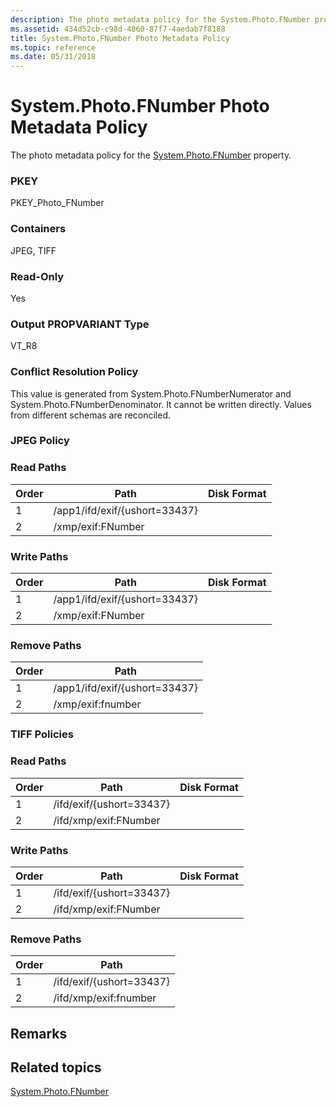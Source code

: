 ```yaml
---
description: The photo metadata policy for the System.Photo.FNumber property.
ms.assetid: 434d52cb-c98d-4860-87f7-4aedab7f8188
title: System.Photo.FNumber Photo Metadata Policy
ms.topic: reference
ms.date: 05/31/2018
---
```


# System.Photo.FNumber Photo Metadata Policy

The photo metadata policy for the [System.Photo.FNumber](../properties/props-system-photo-fnumber.md) property.

### PKEY

PKEY\_Photo\_FNumber

### Containers

JPEG, TIFF

### Read-Only

Yes

### Output PROPVARIANT Type

VT\_R8

### Conflict Resolution Policy

This value is generated from System.Photo.FNumberNumerator and System.Photo.FNumberDenominator. It cannot be written directly. Values from different schemas are reconciled.

### JPEG Policy

### Read Paths

| Order | Path                          | Disk Format |
|-------|-------------------------------|-------------|
| 1     | /app1/ifd/exif/{ushort=33437} |             |
| 2     | /xmp/exif:FNumber             |             |

### Write Paths

| Order | Path                          | Disk Format |
|-------|-------------------------------|-------------|
| 1     | /app1/ifd/exif/{ushort=33437} |             |
| 2     | /xmp/exif:FNumber             |             |

### Remove Paths

| Order | Path                          |
|-------|-------------------------------|
| 1     | /app1/ifd/exif/{ushort=33437} |
| 2     | /xmp/exif:fnumber             |

### TIFF Policies

### Read Paths

| Order | Path                     | Disk Format |
|-------|--------------------------|-------------|
| 1     | /ifd/exif/{ushort=33437} |             |
| 2     | /ifd/xmp/exif:FNumber    |             |

### Write Paths

| Order | Path                     | Disk Format |
|-------|--------------------------|-------------|
| 1     | /ifd/exif/{ushort=33437} |             |
| 2     | /ifd/xmp/exif:FNumber    |             |

### Remove Paths

| Order | Path                     |
|-------|--------------------------|
| 1     | /ifd/exif/{ushort=33437} |
| 2     | /ifd/xmp/exif:fnumber    |

## Remarks

## Related topics

<dl> <dt>

[System.Photo.FNumber](../properties/props-system-photo-fnumber.md)
</dt> </dl>
